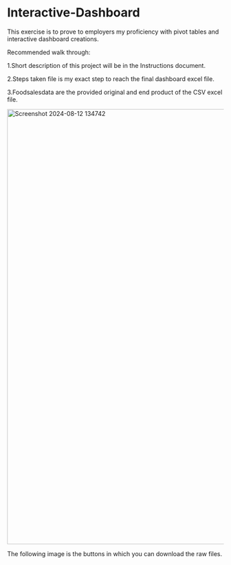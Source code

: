 # Interactive-Dashboard
This exercise is to prove to employers my proficiency with pivot tables and interactive dashboard creations.

Recommended walk through:

1.Short description of this project will be in the Instructions document.

2.Steps taken file is my exact step to reach the final dashboard excel file.

3.Foodsalesdata are the provided original and end product of the CSV excel file.

<img width="1014" alt="Screenshot 2024-08-12 134742" src="https://github.com/user-attachments/assets/c216cf46-0a71-4b0e-af00-8da505cdcdba">

The following image is the buttons in which you can download the raw files.
